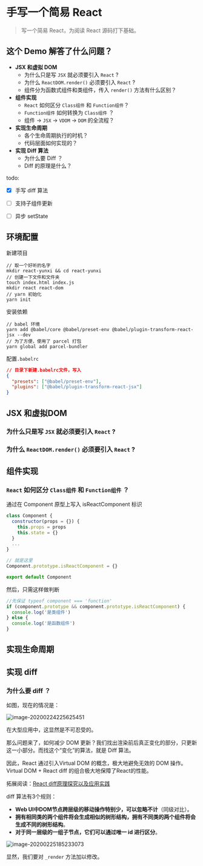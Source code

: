 # 手写一个简易 React

> 写一个简易 React，为阅读 React 源码打下基础。



## 这个 Demo 解答了什么问题？

- **JSX 和虚拟 DOM**
  - 为什么只是写 `JSX` 就必须要引入 `React` ?
  - 为什么 `ReactDOM.render()` 必须要引入 `React` ?
  - 组件分为函数式组件和类组件，传入 `render()` 方法有什么区别？
- **组件实现**
  - `React` 如何区分 `Class组件` 和 `Function组件`？
  - `Function组件` 如何转换为 `Class组件` ？
  - 组件 -> `JSX`  -> `VDOM` -> `DOM` 的全流程？
- **实现生命周期**
  - 各个生命周期执行的时机？
  - 代码层面如何实现的？
- **实现 Diff 算法**
  - 为什么要  Diff ？
  - Diff 的原理是什么？



todo:

- [x] 手写 diff 算法
- [ ] 支持子组件更新
- [ ] 异步 setState



## 环境配置

新建项目

```
// 取一个好听的名字
mkdir react-yunxi && cd react-yunxi
// 创建一下文件和文件夹
touch index.html index.js
mkdir react react-dom
// yarn 初始化
yarn init
```

安装依赖

```
// babel 环境
yarn add @babel/core @babel/preset-env @babel/plugin-transform-react-jsx --dev
// 为了方便，使用了 parcel 打包
yarn global add parcel-bundler
```

配置`.babelrc`

```json
// 目录下新建.babelrc文件，写入
{
  "presets": ["@babel/preset-env"],
  "plugins": ["@babel/plugin-transform-react-jsx"]
}
```





## JSX 和虚拟DOM

### 为什么只是写 `JSX` 就必须要引入 `React` ?



### 为什么 `ReactDOM.render()` 必须要引入 `React` ?



## 组件实现

### `React` 如何区分 `Class组件` 和 `Function组件` ？

通过在 Component 原型上写入 isReactComponent 标识

```javascript
class Component {
  constructor(props = {}) {
    this.props = props
    this.state = {}
  }
  ...
}

// 就是这里
Component.prototype.isReactComponent = {}

export default Component
```

然后，只需这样做判断

```javascript
//先保证 typeof component === 'function'
if (component.prototype && component.prototype.isReactComponent) {
  console.log('是类组件')
} else {
  console.log('是函数组件')
}
```



## 实现生命周期



## 实现 diff

### 为什么要  diff ？

如图，现在的情况是：

![image-20200224225625451](https://tva1.sinaimg.cn/large/0082zybply1gc7vth4jisj309608yq43.jpg)



在大型应用中，这显然是不可忍受的。

那么问题来了，如何减少 DOM 更新？我们找出渲染前后真正变化的部分，只更新这一小部分。而找这个“变化”的算法，就是 Diff 算法。

因此，React 通过引入Virtual DOM 的概念，极大地避免无效的 DOM 操作。Virtual DOM + React diff 的组合极大地保障了React的性能。

拓展阅读：[React diff原理探究以及应用实践](https://juejin.im/post/5cb5b4926fb9a068b52fb823)



diff 算法有3个规则：

- **Web UI中DOM节点跨层级的移动操作特别少，可以忽略不计**（同级对比）。
- **拥有相同类的两个组件将会生成相似的树形结构，拥有不同类的两个组件将会生成不同的树形结构**。
- **对于同一层级的一组子节点，它们可以通过唯一 id 进行区分**。

![image-20200225185233073](https://tva1.sinaimg.cn/large/0082zybply1gc8ue1h8kbj30hi09fq6t.jpg)



显然，我们要对 `_render` 方法加以修改。